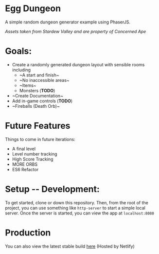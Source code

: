 # Egg Dungeon

A simple random dungeon generator example using PhaserJS.

_Assets taken from Stardew Valley and are property of Concerned Ape_

# Goals:

- Create a randomly generated dungeon layout with sensible rooms including
  - ~A start and finish~
  - ~No inaccessible areas~
  - ~Items~
  - Monsters (**TODO**)
- ~Create Documentation~
- Add in-game controls (**TODO**)
- ~Fireballs (Death Orb)~

# Future Features

Things to come in future iterations:

- A final level
- Level number tracking
- High Score Tracking
- MORE ORBS
- ES6 Refactor

# Setup -- Development:

To get started, clone or down this repository. Then, from the root of the project, you can use something like `http-server` to start a simple local server. Once the server is started, you can view the app at `localhost:8080`

# Production

You can also view the latest stable build [here](https://egg-dungeon.netlify.com) (Hosted by Netlify)
